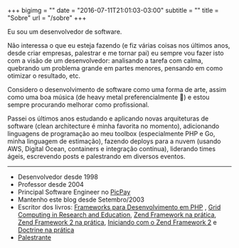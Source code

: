 +++
bigimg = ""
date = "2016-07-11T21:01:03-03:00"
subtitle = ""
title = "Sobre"
url = "/sobre"
+++

Eu sou um desenvolvedor de software. 

Não interessa o que eu esteja fazendo (e fiz várias coisas nos últimos anos, desde criar empresas, palestrar e me tornar pai) eu sempre vou fazer isto com a visão de um desenvolvedor: analisando a tarefa com calma, quebrando um problema grande em partes menores, pensando em como otimizar o resultado, etc.

Considero o desenvolvimento de software como uma forma de arte, assim como uma boa música (de heavy metal preferencialmente 🤘) e estou sempre procurando melhorar como profissional.

Passei os últimos anos estudando e aplicando novas arquiteturas de software (clean architecture é minha favorita no momento), adicionando linguagens de programação ao meu toolbox (especialmente PHP e Go, minha linguagem de estimação), fazendo deploys para a nuvem (usando AWS, Digital Ocean, containers e integração contínua), liderando times ágeis, escrevendo posts e palestrando em diversos eventos.

--- 
* Desenvolvedor desde 1998
* Professor desde 2004
* Principal Software Engineer no [PicPay](https://picpay.com)
* Mantenho este blog desde Setembro/2003
* Escritor dos livros: [Frameworks para Desenvolvimento em PHP](http://www.novateceditora.com.br/livros/frameworks/) , [Grid Computing in Research and Education](http://www.redbooks.ibm.com/abstracts/sg246649.html), [Zend Framework na prática](http://www.zfnapratica.com.br/), [Zend Framework 2 na prática](https://leanpub.com/zend-framework2-na-pratica), [Iniciando com o Zend Framework 2](https://leanpub.com/iniciando-zf2) e [Doctrine na prática](http://leanpub.com/doctrine-na-pratica)
* [Palestrante](/palestras)

